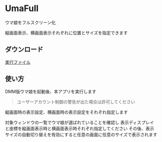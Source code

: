 # UmaFull
ウマ娘をフルスクリーン化

縦画面表示、横画面表示それぞれに位置とサイズを指定できます

## ダウンロード
[実行ファイル](https://github.com/about518/UmaFull/releases/latest/download/UmaFull.exe)

## 使い方
DMM版ウマ娘を起動後、本アプリを実行します
> ユーザーアカウント制御の警告が出た場合は許可してください
 
縦画面時の表示設定、横画面時の表示設定をそれぞれ指定します

対象ウィンドウの一覧でウマ娘が選ばれていることを確認し
表示ディスプレイと座標を縦画面表示時と横画面表示時それぞれ指定してください
その後、表示サイズの自動切り替えを有効にすると任意の画面に任意のサイズで表示されます
